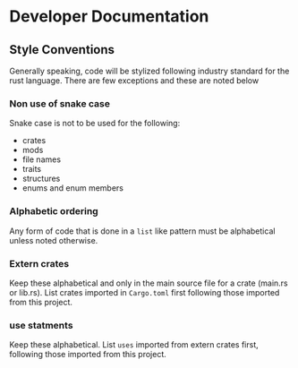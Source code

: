 # Developer Documentation

## Style Conventions

Generally speaking, code will be stylized following industry standard for the rust language.
There are few exceptions and these are noted below

### Non use of snake case
Snake case is not to be used for the following:
* crates
* mods
* file names
* traits
* structures
* enums and enum members

### Alphabetic ordering
Any form of code that is done in a `list` like pattern must be alphabetical unless noted otherwise.

### Extern crates
Keep these alphabetical and only in the main source file for a crate (main.rs or lib.rs).  List crates
imported in `Cargo.toml` first following those imported from this project.

### use statments
Keep these alphabetical.  List `uses` imported from extern crates first, following those imported from this project.

